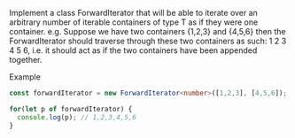 Implement a class ForwardIterator that will be able to iterate over an arbitrary number of iterable containers of type T as if they were one container. e.g. Suppose we have two containers {1,2,3} and {4,5,6} then the ForwardIterator should traverse through these two containers as such: 1 2 3 4 5 6, i.e. it should act as if the two containers have been appended together.


Example

```ts
const forwardIterator = new ForwardIterator<number>([1,2,3], [4,5,6]);

for(let p of forwardIterator) {
  console.log(p); // 1,2,3,4,5,6
}
```
